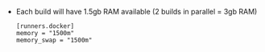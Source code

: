 * Each build will have 1.5gb RAM available (2 builds in parallel = 3gb RAM)
    ```
    [runners.docker]
    memory = "1500m"
    memory_swap = "1500m"
    ```
